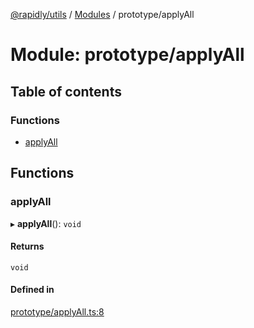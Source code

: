 [@rapidly/utils](../README.md) / [Modules](../modules.md) / prototype/applyAll

# Module: prototype/applyAll

## Table of contents

### Functions

- [applyAll](prototype_applyAll.md#applyall)

## Functions

### applyAll

▸ **applyAll**(): `void`

#### Returns

`void`

#### Defined in

[prototype/applyAll.ts:8](https://github.com/canguser/rapidly-utils/blob/fb9ea1f/main/prototype/applyAll.ts#L8)
